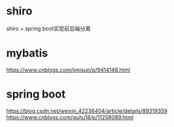 # shiro
shiro + spring boot实现前后端分离

# mybatis
  https://www.cnblogs.com/jimisun/p/9414148.html
  
# spring boot
  https://blog.csdn.net/weixin_42236404/article/details/89319359
  https://www.cnblogs.com/guitu18/p/11258089.html
